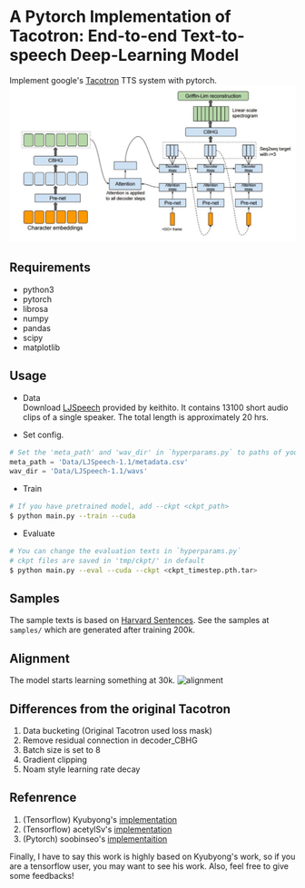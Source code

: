 # A Pytorch Implementation of Tacotron: End-to-end Text-to-speech Deep-Learning Model
Implement google's [Tacotron](https://arxiv.org/abs/1703.10135) TTS system with pytorch.  
![tacotron](arch_fig.jpg)

## Requirements
* python3  
* pytorch  
* librosa  
* numpy  
* pandas  
* scipy  
* matplotlib  


## Usage

* Data  
Download [LJSpeech](https://keithito.com/LJ-Speech-Dataset/) provided by keithito. It contains 13100 short audio clips of a single speaker. The total length is approximately 20 hrs.

* Set config.    
```python
# Set the 'meta_path' and 'wav_dir' in `hyperparams.py` to paths of your downloaded LJSpeech's meta file and wav directory.
meta_path = 'Data/LJSpeech-1.1/metadata.csv'
wav_dir = 'Data/LJSpeech-1.1/wavs'
```

* Train
```bash
# If you have pretrained model, add --ckpt <ckpt_path>
$ python main.py --train --cuda
```

* Evaluate 
```bash
# You can change the evaluation texts in `hyperparams.py`
# ckpt files are saved in 'tmp/ckpt/' in default
$ python main.py --eval --cuda --ckpt <ckpt_timestep.pth.tar>
```

## Samples
The sample texts is based on [Harvard Sentences](http://www.cs.columbia.edu/~hgs/audio/harvard.html). See the samples at `samples/` which are generated after training 200k.

## Alignment
The model starts learning something at 30k.
![alignment](alignment.gif)


## Differences from the original Tacotron
1. Data bucketing (Original Tacotron used loss mask)
2. Remove residual connection in decoder_CBHG
3. Batch size is set to 8
4. Gradient clipping
5. Noam style learning rate decay


## Refenrence
1. (Tensorflow) Kyubyong's  [implementation](https://github.com/Kyubyong/tacotron)
2. (Tensorflow) acetylSv's  [implementation](https://github.com/acetylSv/GST-tacotron)
3. (Pytorch)    soobinseo's [implementaition](https://github.com/soobinseo/Tacotron-pytorch)  

Finally, I have to say this work is highly based on Kyubyong's work, so if you are a tensorflow user, you may want to see his work. Also, feel free to give some feedbacks!
